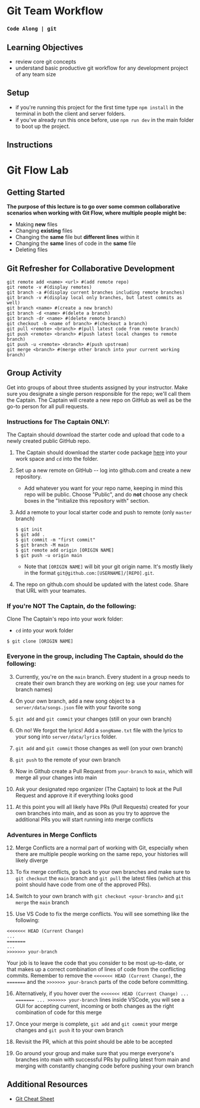 # Git Team Workflow

### `Code Along | git`

## Learning Objectives

- review core git concepts
- understand basic productive git workflow for any development project of any team size

## Setup

- if you're running this project for the first time type `npm install` in the terminal in both the client and server folders.
- if you've already run this once before, use `npm run dev` in the main folder to boot up the project.

## Instructions

# Git Flow Lab

## Getting Started

**The purpose of this lecture is to go over some common collaborative scenarios when working with Git Flow, where multiple people might be:**

- Making **new** files
- Changing **existing** files
- Changing the **same** file but **different lines** within it
- Changing the **same** lines of code in the **same** file
- Deleting files

## Git Refresher for Collaborative Development

```
git remote add <name> <url> #(add remote repo)
git remote -v #(display remotes)
git branch -a #(display current branches including remote branches)
git branch -v #(display local only branches, but latest commits as well)
git branch <name> #(create a new branch)
git branch -d <name> #(delete a branch)
git branch -dr <name> #(delete remote branch)
git checkout -b <name of branch> #(checkout a branch)
git pull <remote> <branch> #(pull latest code from remote branch)
git push <remote> <branch> #(push latest local changes to remote branch)
git push -u <remote> <branch> #(push upstream)
git merge <branch> #(merge other branch into your current working branch)
```

## Group Activity

Get into groups of about three students assigned by your instructor. Make sure you designate a single person responsible for the repo; we'll call them the Captain. The Captain will create a new repo on GitHub as well as be the go-to person for all pull requests.

### Instructions for The Captain ONLY:

The Captain should download the starter code and upload that code to a newly created public GitHub repo.

1. The Captain should download the starter code package [here](https://api.brainstation.io/content/link/1s86YdhEspnmFjKCJM6bkBX6hnVyEIRB5) into your work space and `cd` into the folder.

1. Set up a new remote on GitHub -- log into github.com and create a new repository.
   - Add whatever you want for your repo name, keeping in mind this repo will be public. Choose "Public", and do **not** choose any check boxes in the "Initialize this repository with" section.
1. Add a remote to your local starter code and push to remote (only `master` branch)

   ```
   $ git init
   $ git add .
   $ git commit -m "first commit"
   $ git branch -M main
   $ git remote add origin [ORIGIN NAME]
   $ git push -u origin main
   ```

   - Note that `[ORIGIN NAME]` will bit your git origin name. It's mostly likely in the format `git@github.com:[USERNAME]/[REPO].git`.

1. The repo on github.com should be updated with the latest code. Share that URL with your teamates.

### If you're NOT The Captain, do the following:

Clone The Captain's repo into your work folder:

- `cd` into your work folder

```
$ git clone [ORIGIN NAME]
```

### Everyone in the group, including The Captain, should do the following:

3. Currently, you're on the `main` branch. Every student in a group needs to create their own branch they are working on (eg: use your names for branch names)

4. On your own branch, add a new song object to a `server/data/songs.json` file with your favorite song

5. `git add` and `git commit` your changes (still on your own branch)

6. Oh no! We forgot the lyrics! Add a `songName.txt` file with the lyrics to your song into `server/data/lyrics` folder.

7. `git add` and `git commit` those changes as well (on your own branch)

8. `git push` to the remote of your own branch

9. Now in Github create a Pull Request from `your-branch` to `main`, which will merge all your changes into main

10. Ask your designated repo organizer (The Captain) to look at the Pull Request and approve it if everything looks good

11. At this point you will all likely have PRs (Pull Requests) created for your own branches into main, and as soon as you try to approve the additional PRs you will start running into merge conflicts

### Adventures in Merge Conflicts

12. Merge Conflicts are a normal part of working with Git, especially when there are multiple people working on the same repo, your histories will likely diverge

13. To fix merge conflicts, go back to your own branches and make sure to `git checkout` the `main` branch and `git pull` the latest files (which at this point should have code from one of the approved PRs).

14. Switch to your own branch with `git checkout <your-branch>` and `git merge` the `main` branch

15. Use VS Code to fix the merge conflicts. You will see something like the following:

```
<<<<<<< HEAD (Current Change)
...
=======
...
>>>>>>> your-branch
```

Your job is to leave the code that you consider to be most up-to-date, or that makes up a correct combination of lines of code from the conflicting commits. Remember to remove the `<<<<<<< HEAD (Current Change)`, the `=======` and the `>>>>>>> your-branch` parts of the code before committing.

16. Alternatively, if you hover over the `<<<<<<< HEAD (Current Change) ... ======= ... >>>>>>> your-branch` lines inside VSCode, you will see a GUI for accepting current, incoming or both changes as the right combination of code for this merge

17. Once your merge is complete, `git add` and `git commit` your merge changes and `git push` it to your own branch

18. Revisit the PR, which at this point should be able to be accepted

19. Go around your group and make sure that you merge everyone's branches into main with successful PRs by pulling latest from main and merging with constantly changing code before pushing your own branch

## Additional Resources

- [Git Cheat Sheet](https://api.brainstation.io/content/link/1ye8QXv9PsOOyjudOAiHNZa-DgaWl1N3p)
